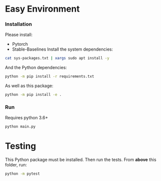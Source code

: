 # Easy Environment
### Installation
Please install:
* Pytorch
* Stable-Baselines
Install the system dependencies:
```bash
cat sys-packages.txt | xargs sudo apt install -y
```
And the Python dependencies:
```bash
python -m pip install -r requirements.txt
```
As well as this package:
```bash
python -m pip install -e .
```
### Run
Requires python 3.6+
```bash
python main.py
```
# Testing
This Python package must be installed. Then run the tests. From **above** this folder, run:
```bash
python -m pytest
```